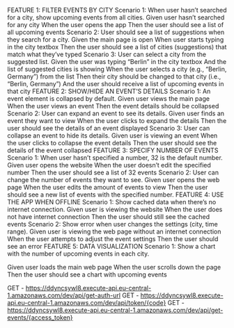 FEATURE 1: FILTER EVENTS BY CITY
Scenario 1: When user hasn’t searched for a city, show upcoming events from all cities.
Given user hasn’t searched for any city
When the user opens the app
Then the user should see a list of all upcoming events
Scenario 2: User should see a list of suggestions when they search for a city.
Given the main page is open
When user starts typing in the city textbox
Then the user should see a list of cities (suggestions) that match what they’ve typed
Scenario 3: User can select a city from the suggested list.
Given the user was typing “Berlin” in the city textbox
And the list of suggested cities is showing
When the user selects a city (e.g., “Berlin, Germany”) from the list
Then their city should be changed to that city (i.e., “Berlin, Germany”)
And the user should receive a list of upcoming events in that city
FEATURE 2: SHOW/HIDE AN EVENT’S DETAILS
Scenario 1: An event element is collapsed by default.
Given user views the main page
When the user views an event
Then the event details should be collapsed 
Scenario 2: User can expand an event to see its details.
Given user finds an event they want to view
When the user clicks to expand the details
Then the user should see the details of an event displayed
Scenario 3: User can collapse an event to hide its details.
Given user is viewing an event
When the user clicks to collapse the event details
Then the user should see the details of the event collapsed
FEATURE 3: SPECIFY NUMBER OF EVENTS
Scenario 1: When user hasn’t specified a number, 32 is the default number.
Given user opens the website
When the user doesn’t edit the specified number
Then the user should see a list of 32 events
Scenario 2: User can change the number of events they want to see.
Given user opens the web page
When the user edits the amount of events to view
Then the user should see a new list of events with the specified number.
FEATURE 4: USE THE APP WHEN OFFLINE
Scenario 1: Show cached data when there’s no internet connection.
Given user is viewing the website
When the user does not have internet connection 
Then the user should still see the cached events
Scenario 2: Show error when user changes the settings (city, time range).
Given user is viewing the web page without an internet connection
When the user attempts to adjust the event settings
Then the user should see an error
FEATURE 5: DATA VISUALIZATION
Scenario 1: Show a chart with the number of upcoming events in each city.

Given user loads the main web page
When the user scrolls down the page
Then the user should see a chart with upcoming events


GET - https://ddyncsywl8.execute-api.eu-central-1.amazonaws.com/dev/api/get-auth-url
  GET - https://ddyncsywl8.execute-api.eu-central-1.amazonaws.com/dev/api/token/{code}
  GET - https://ddyncsywl8.execute-api.eu-central-1.amazonaws.com/dev/api/get-events/{access_token}